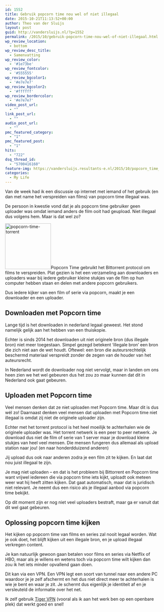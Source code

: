 ```yaml
---
id: 1552
title: Gebruik popcorn time nou wel of niet illegaal
date: 2015-10-21T11:13:52+00:00
author: Theo van der Sluijs
layout: post
guid: http://vandersluijs.nl/?p=1552
permalink: /2015/10/gebruik-popcorn-time-nou-wel-of-niet-illegaal.html
wp_review_location:
  - bottom
wp_review_desc_title:
  - Samenvatting
wp_review_color:
  - '#1e73be'
wp_review_fontcolor:
  - '#555555'
wp_review_bgcolor1:
  - '#e7e7e7'
wp_review_bgcolor2:
  - '#ffffff'
wp_review_bordercolor:
  - '#e7e7e7'
video_post_url:
  - ""
link_post_url:
  - ""
audio_post_url:
  - ""
pmc_featured_category:
  - "1"
pmc_featured_post:
  - "1"
hits:
  - "722"
dsq_thread_id:
  - "5700416160"
feature-img: https://vandersluijs.resultants-e.nl/2015/10/popcorn_time_wallpaper____blue_space__by_chrisfr06-d8g5x2a-e1445404373485.png
categories:
  - My Life
---
```

Van de week had ik een discussie op internet met iemand of het gebruik (en dan met name het verspreiden van films) van popcorn time illegaal was.

De persoon in kwestie vond dat je als popcorn time gebruiker geen uploader was omdat iemand anders de film ooit had geupload. Niet illegaal dus volgens hem. Maar is dat wel zo?<!--more-->

<img class="alignleft wp-image-1553 size-thumbnail" src="https://vandersluijs.resultants-e.nl/2015/10/popcorn-time-torrent-300x297-150x150.png" alt="popcorn-time-torrent" width="150" height="150" srcset="https://vandersluijs.resultants-e.nl/2015/10/popcorn-time-torrent-300x297-150x150.png 150w, https://vandersluijs.resultants-e.nl/2015/10/popcorn-time-torrent-300x297.png 300w, https://vandersluijs.resultants-e.nl/2015/10/popcorn-time-torrent-300x297-65x65.png 65w" sizes="(max-width: 150px) 100vw, 150px" />Popcorn Time gebruikt het Bittorrent protocol om films te verspreiden. Plat gezien is het een verzameling aan downloaders en uploaders waar bij iedere gebruiker kleine stukjes van de film op hun computer hebben staan en delen met andere popcorn gebruikers.

Dus iedere kijker van een film of serie via popcorn, maakt je een downloader en een uploader.

## Downloaden met Popcorn time

Lange tijd is het downloaden in nederland legaal geweest. Het stond namelijk gelijk aan het hebben van een thuiskopie.

Echter is sinds 2014 het downloaden uit niet originele bron (dus illegale bron) niet meer toegestaan. Simpel gezegd betekent &#8216;illegale bron&#8217; een bron die zich niet aan de wet houdt. Oftewel: een bron die auteursrechtelijk beschermd materiaal verspreidt zonder de zegen van de houder van het auteursrecht.

In Nederland wordt de downloader nog niet vervolgt, maar in landen om ons heen zien we het wel gebeuren dus het zou zo maar kunnen dat dit in Nederland ook gaat gebeuren.

## Uploaden met Popcorn time

Veel mensen denken dat ze niet uploaden met Popcorn time. Maar dit is dus wél zo! Daarnaast denken veel mensen dat uploaden met Popcorn time niet illegaal is omdat zij niet de originele uploader zijn.

Echter met het torrent protocol is het heel moeilijk te achterhalen wie de originele uploader was. Het torrent netwerk is een peer to peer netwerk. Je download dus niet de film of serie van 1 server maar je download kleine stukjes van heel veel mensen. Die mensen fungeren dus allemaal als upload station naar jou! (en naar honderdduizend anderen)

Jij upload dus ook naar anderen zodra je een film zit te kijken. En laat dat nou juist illegaal te zijn.

Je mag niet uploaden &#8211; en dat is het probleem bij Bittorrent en Popcorn time want vrijwel iedereen die via popcorn time iets kijkt, uploadt ook meteen weer wat hij heeft zitten kijken. Dat gaat automatisch, maar dat is juridisch niet relevant. Je neemt dus een risico als je illegaal aanbod via popcorn time bekijkt.

Op dit moment zijn er nog niet veel uploaders bestraft, maar ga er vanuit dat dit wel gaat gebeuren.

## Oplossing popcorn time kijken

Het kijken op popcorn time van films en series zal nooit legaal worden. Wat je ook doet, het blijft kijken uit een illegale bron, en je upload illegaal verkregen content.

Je kan natuurlijk gewoon gaan betalen voor films en series via Netflix of HBO, maar als je willens en wetens toch via popcorn time wilt kijken dan zou ik het iets minder opvallend gaan doen.

Dit kan via een VPN. Een VPN legt een soort van tunnel naar een andere PC waardoor je je zelf afschermt en het dus niet direct meer te achterhalen is wie je bent en waar je zit. Je schermt dus eigenlijk je identiteit af en je versleuteld de informatie over het net.

Ik zelf gebruik [Tiger VPN](http://www.tigervpn.com?tap_a=3440-1c72b2&tap_s=8215-aee7cc) (vooral als ik aan het werk ben op een openbare plek) dat werkt goed en snel!